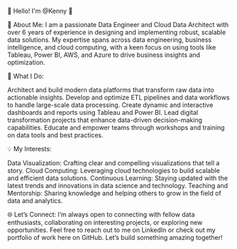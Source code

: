 👋 Hello! I'm @Kenny 👋

🌟 About Me:
I am a passionate Data Engineer and Cloud Data Architect with over 6 years of experience in designing and implementing robust, scalable data solutions. My expertise spans across data engineering, business intelligence, and cloud computing, with a keen focus on using tools like Tableau, Power BI, AWS, and Azure to drive business insights and optimization.

🚀 What I Do:

Architect and build modern data platforms that transform raw data into actionable insights.
Develop and optimize ETL pipelines and data workflows to handle large-scale data processing.
Create dynamic and interactive dashboards and reports using Tableau and Power BI.
Lead digital transformation projects that enhance data-driven decision-making capabilities.
Educate and empower teams through workshops and training on data tools and best practices.

💡 My Interests:

Data Visualization: Crafting clear and compelling visualizations that tell a story.
Cloud Computing: Leveraging cloud technologies to build scalable and efficient data solutions.
Continuous Learning: Staying updated with the latest trends and innovations in data science and technology.
Teaching and Mentorship: Sharing knowledge and helping others to grow in the field of data and analytics.

🌐 Let’s Connect:
I’m always open to connecting with fellow data enthusiasts, collaborating on interesting projects, or exploring new opportunities. Feel free to reach out to me on LinkedIn or check out my portfolio of work here on GitHub. Let’s build something amazing together!

<!---
kenosky/kenosky is a ✨ special ✨ repository because its `README.md` (this file) appears on your GitHub profile.
You can click the Preview link to take a look at your changes.
--->

